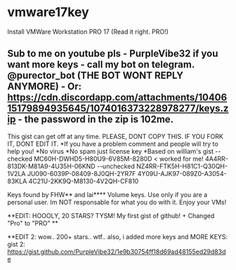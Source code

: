 # vmware17key
Install VMWare Workstation PRO 17 (Read it right. PRO!)

Sub to me on youtube pls - PurpleVibe32
if you want more keys - call my bot on telegram. @purector_bot (THE BOT WONT REPLY ANYMORE) - Or: https://cdn.discordapp.com/attachments/1040615179894935645/1074016373228978277/keys.zip - the password in the zip is 102me.
---
This gist can get off at any time.
PLEASE, DONT COPY THIS. IF YOU FORK IT, DONT EDIT IT.
*If you have a problem comment and people will try to help you!
*No virus
*No spam just license key
*Based on william's gist
--checked
MC60H-DWHD5-H80U9-6V85M-8280D < worked for me!
4A4RR-813DK-M81A9-4U35H-06KND
--unchecked
NZ4RR-FTK5H-H81C1-Q30QH-1V2LA
JU090-6039P-08409-8J0QH-2YR7F
4Y09U-AJK97-089Z0-A3054-83KLA
4C21U-2KK9Q-M8130-4V2QH-CF810

Keys found by FHW** and lai****
Volume keys.
Use only if you are a personal user. Im NOT responsable for what you do with it.
Enjoy your VMs!

**EDIT: HOOOLY, 20 STARS? TYSM! My first gist of github! + Changed "Pro" to "PRO" **

**EDIT 2: wow.. 200+ stars.. wtf.. also, i added more keys and MORE KEYS: gist 2: https://gist.github.com/PurpleVibe32/1e9b30754ff18d69ad48155ed29d83de
